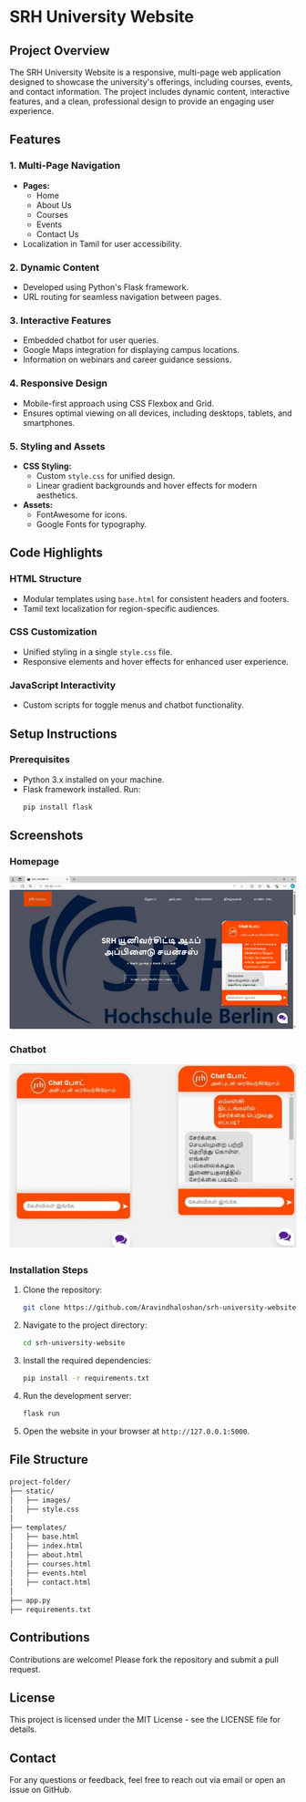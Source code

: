 # SRH University Website

## Project Overview
The SRH University Website is a responsive, multi-page web application designed to showcase the university's offerings, including courses, events, and contact information. The project includes dynamic content, interactive features, and a clean, professional design to provide an engaging user experience.

## Features

### 1. Multi-Page Navigation
- **Pages:**
  - Home
  - About Us
  - Courses
  - Events
  - Contact Us
- Localization in Tamil for user accessibility.

### 2. Dynamic Content
- Developed using Python's Flask framework.
- URL routing for seamless navigation between pages.

### 3. Interactive Features
- Embedded chatbot for user queries.
- Google Maps integration for displaying campus locations.
- Information on webinars and career guidance sessions.

### 4. Responsive Design
- Mobile-first approach using CSS Flexbox and Grid.
- Ensures optimal viewing on all devices, including desktops, tablets, and smartphones.

### 5. Styling and Assets
- **CSS Styling:**
  - Custom `style.css` for unified design.
  - Linear gradient backgrounds and hover effects for modern aesthetics.
- **Assets:**
  - FontAwesome for icons.
  - Google Fonts for typography.

## Code Highlights

### HTML Structure
- Modular templates using `base.html` for consistent headers and footers.
- Tamil text localization for region-specific audiences.

### CSS Customization
- Unified styling in a single `style.css` file.
- Responsive elements and hover effects for enhanced user experience.

### JavaScript Interactivity
- Custom scripts for toggle menus and chatbot functionality.

## Setup Instructions

### Prerequisites
- Python 3.x installed on your machine.
- Flask framework installed. Run:
  ```bash
  pip install flask
  ```
## Screenshots

### Homepage
![Homepage](Screenshots/Picture2.png)

### Chatbot 
![Chatbot](Screenshots/Picture1.png)


### Installation Steps
1. Clone the repository:
   ```bash
   git clone https://github.com/Aravindhaloshan/srh-university-website.git
   ```
2. Navigate to the project directory:
   ```bash
   cd srh-university-website
   ```
3. Install the required dependencies:
   ```bash
   pip install -r requirements.txt
   ```
4. Run the development server:
   ```bash
   flask run
   ```
5. Open the website in your browser at `http://127.0.0.1:5000`.

## File Structure
```
project-folder/
├── static/
│   ├── images/
│   ├── style.css
│
├── templates/
│   ├── base.html
│   ├── index.html
│   ├── about.html
│   ├── courses.html
│   ├── events.html
│   ├── contact.html
│
├── app.py
├── requirements.txt
```



## Contributions
Contributions are welcome! Please fork the repository and submit a pull request.

## License
This project is licensed under the MIT License - see the LICENSE file for details.

## Contact
For any questions or feedback, feel free to reach out via email or open an issue on GitHub.

